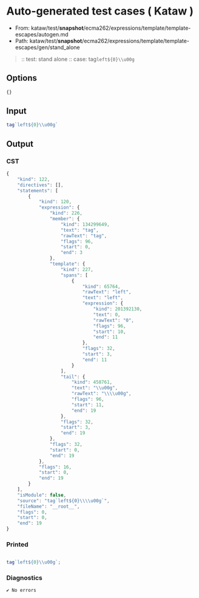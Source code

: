 # Auto-generated test cases ( Kataw )
- From: kataw/test/__snapshot__/ecma262/expressions/template/template-escapes/autogen.md
- Path: kataw/test/__snapshot__/ecma262/expressions/template/template-escapes/gen/stand_alone
> :: test: stand alone
> :: case: tag`left${0}\\u00g`
## Options

`````js
{}
`````
## Input

`````js
tag`left${0}\\u00g`
`````
## Output

### CST

```javascript
{
    "kind": 122,
    "directives": [],
    "statements": [
        {
            "kind": 120,
            "expression": {
                "kind": 226,
                "member": {
                    "kind": 134299649,
                    "text": "tag",
                    "rawText": "tag",
                    "flags": 96,
                    "start": 0,
                    "end": 3
                },
                "template": {
                    "kind": 227,
                    "spans": [
                        {
                            "kind": 65764,
                            "rawText": "left",
                            "text": "left",
                            "expression": {
                                "kind": 201392130,
                                "text": 0,
                                "rawText": "0",
                                "flags": 96,
                                "start": 10,
                                "end": 11
                            },
                            "flags": 32,
                            "start": 3,
                            "end": 11
                        }
                    ],
                    "tail": {
                        "kind": 458761,
                        "text": "\\u00g",
                        "rawText": "\\\\u00g",
                        "flags": 96,
                        "start": 11,
                        "end": 19
                    },
                    "flags": 32,
                    "start": 3,
                    "end": 19
                },
                "flags": 32,
                "start": 0,
                "end": 19
            },
            "flags": 16,
            "start": 0,
            "end": 19
        }
    ],
    "isModule": false,
    "source": "tag`left${0}\\\\u00g`",
    "fileName": "__root__",
    "flags": 0,
    "start": 0,
    "end": 19
}
```

### Printed

```javascript

tag`left${0}\\u00g`;
```

### Diagnostics

```javascript
✔ No errors
```

